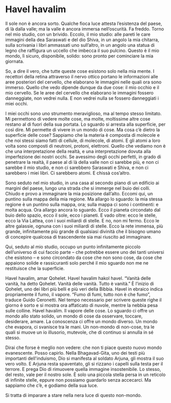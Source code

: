 # Havel havalim

Il sole non è ancora sorto. Qualche fioca luce attesta l’esistenza del paese, di là dalla valle; ma la valle è ancora immersa nell’oscurità. Fa freddo. Torno nel mio studio, con un brivido. Eccolo, il mio studio: alle pareti le care immagini della dea Saraswati e del dio Shiva, in un angolo la mia chitarra, sulla scrivania i libri ammassati uno sull’altro, in un angolo una statua di legno che raffigura un uccello che imbecca il suo pulcino. Questo è il mio mondo, lì sicuro, disponibile, solido: sono pronto per cominciare la mia giornata.

So, a dire il vero, che tutte queste cose esistono solo nella mia mente. I recettori della retina attraverso il nervo ottico portano le informazioni alle aree posteriori del cervello, che elaborano le immagini nelle quali ora sono immerso. Quello che vedo dipende dunque da due cose: il mio occhio e il mio cervello. Se le aree del cervello che elaborano le immagini fossero danneggiate, non vedrei nulla. E non vedrei nulla se fossero danneggiati i miei occhi.

I miei occhi sono uno strumento meraviglioso, ma al tempo stesso limitato. Mi permettono di vedere molte cose, ma molte, moltissime altre cose restano al di fuori della sua portata. Lo sguardo si arresta alla superficie, per così dire. Mi permette di vivere in un mondo di cose. Ma cosa c’è dietro la superficie delle cose? Sappiamo che la materia è composta di molecole e che noi stessi siamo fatti di cellule, di molecole, di atomi. E gli atomi a loro volta sono composti di neutroni, protoni, elettroni. Quello che vediamo non è che una interpretazione della realtà, e una interpretazione dovuta alla imperfezione dei nostri occhi. Se avessimo degli occhi perfetti, in grado di penetrare la realtà, il paese al di là della valle non ci sarebbe più, e non ci sarebbe il mio studio, e non ci sarebbero Saraswati e Shiva, e non ci sarebbero i miei libri. Ci sarebbero atomi. E chissà cos’altro.

Sono seduto nel mio studio, in una casa al secondo piano di un edificio ai margini del paese, lungo una strada che si immerge nel buio dei colli. Chiudo e provo a immaginare la mia posizione dall’alto. Eccomi qui, un puntino sulla mappa della mia regione. Ma allargo lo sguardo: la mia stessa regione è un puntino sulla mappa, ora; sulla mappa ci sono i continenti: e molta acqua. Ora allargo ancora lo sguardo. Ecco il pianeta circondato dal buio dello spazio, ecco il sole, ecco i pianeti. E vado oltre: ecco le stelle, ecco la Via Lattea, con i suoi miliardi di stelle. E no, non mi fermo. Ecco le altre galassie, ognuna con i suoi miliardi di stelle. Ecco la rete immensa, più grande, infinitamente più grande di qualsiasi divinità che il bisogno umano di concepire qualcosa di trascendente sia mai riuscito ad immaginare.

Qui, seduto al mio studio, occupo un punto infinitamente piccolo dell’universo di cui faccio parte – che potrebbe essere uno dei tanti universi che esistono – e sono circondato da cose che non sono cose, da cose che appaiono solide e rassicuranti solo perché il mio sguardo non me ne restituisce che la superficie.

Havel havalim, amar Qohelet. Havel havalim hakol havel. “Vanità delle vanità, ha detto Qohelet. Vanità delle vanità. Tutto è vanità.” È l’inizio di Qohelet, uno dei libri più belli e più veri della Bibbia. Havel in ebraico indica propriamente il fumo, il vapore. “Fumo di fumi, tutto non è che fumo”, traduce Guido Ceronetti. Nel tempo necessario per scrivere queste righe il giorno è sorto e si mostra ora affaticato di nuvole, mentre la nebbia pesa sulle colline. Havel havalim. Il vapore delle cose. Lo sguardo ci offre un mondo allo stato solido, un mondo di cose da osservare, toccare, desiderare, amare. La conoscenza ci offre un mondo diverso. Un mondo che evapora, ci svanisce tra le mani. Un non-mondo di non-cose, tra le quali si muove un io illusorio, mutevole, che di continuo si annulla in sé stesso.

Dirai che forse è meglio non vedere: che non ti piace questo nuovo mondo evanescente. Posso capirlo. Nella Bhagavad-Gita, uno dei testi più importanti dell'induismo, Dio si manifesta al soldato Arjuna, gli mostra il suo vero volto. E Arjuna resta spaventato, gli si rizzano i capelli sulla testa per il terrore. E prega Dio di rimuovere quella immagine insostenibile. Lo stesso, del resto, vale per il nostro sole. È solo una piccola stella persa in un reticolo di infinite stelle, eppure non possiamo guardarlo senza accecarci. Ma sappiamo che c’è, e godiamo della sua luce.

Si tratta di imparare a stare nella nera luce di questo non-mondo.
